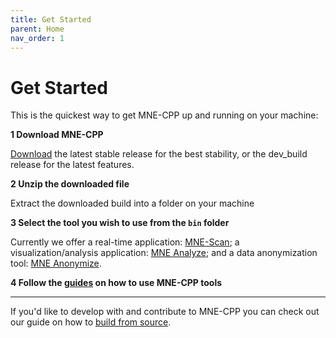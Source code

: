 ```yaml
---
title: Get Started
parent: Home
nav_order: 1
---
```


# Get Started

This is the quickest way to get MNE-CPP up and running on your machine:

**1 Download MNE-CPP**

  [Download](../pages/install/binaries.md) the latest stable release for the best stability, or the dev_build release for the latest features.

**2 Unzip the downloaded file**

  Extract the downloaded build into a folder on your machine

**3 Select the tool you wish to use from the `bin` folder**

  Currently we offer a real-time application: [MNE-Scan](../pages/learn/scan.md); a visualization/analysis application: [MNE Analyze](../learn/analyze.md); and a data anonymization tool: [MNE Anonymize](../pages/learn/anonymize).

**4 Follow the [guides](../pages/learn/learn.md) on how to use MNE-CPP tools**

---

If you'd like to develop with and contribute to MNE-CPP you can check out our guide on how to [build from source](../pages/install/buildguide.md).
